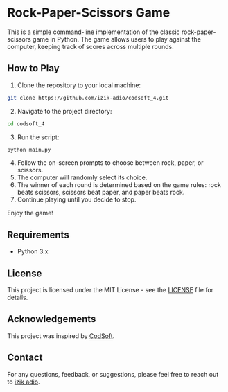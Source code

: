 # Rock-Paper-Scissors Game

This is a simple command-line implementation of the classic rock-paper-scissors game in Python. The game allows users to play against the computer, keeping track of scores across multiple rounds.

## How to Play

1. Clone the repository to your local machine:

```bash
git clone https://github.com/izik-adio/codsoft_4.git
```

2. Navigate to the project directory:

```bash
cd codsoft_4
```

3. Run the script:

```bash
python main.py
```

4. Follow the on-screen prompts to choose between rock, paper, or scissors.
5. The computer will randomly select its choice.
6. The winner of each round is determined based on the game rules: rock beats scissors, scissors beat paper, and paper beats rock.
7. Continue playing until you decide to stop.

Enjoy the game!

## Requirements

- Python 3.x

## License

This project is licensed under the MIT License - see the [LICENSE](LICENSE) file for details.

## Acknowledgements

This project was inspired by [CodSoft](https://www.codsoft.in/).

## Contact

For any questions, feedback, or suggestions, please feel free to reach out to [izik adio](https://www.linkedin.com/in/izik-adio/).
